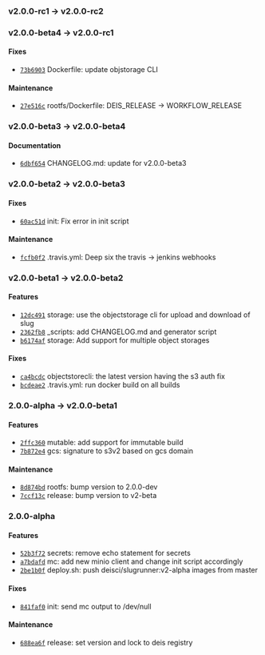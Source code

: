 ### v2.0.0-rc1 -> v2.0.0-rc2

### v2.0.0-beta4 -> v2.0.0-rc1

#### Fixes

 - [`73b6903`](https://github.com/deis/slugrunner/commit/73b690367858321e470ff06cb09b30265151e20a) Dockerfile: update objstorage CLI

#### Maintenance

 - [`27e516c`](https://github.com/deis/slugrunner/commit/27e516c7761ceb5dfc0fe4a5ebd5a9059654ffc8) rootfs/Dockerfile: DEIS_RELEASE -> WORKFLOW_RELEASE


### v2.0.0-beta3 -> v2.0.0-beta4

#### Documentation

 - [`6dbf654`](https://github.com/deis/slugrunner/commit/6dbf654a991d3b14f386aa1aecbd9471a1acd411) CHANGELOG.md: update for v2.0.0-beta3

### v2.0.0-beta2 -> v2.0.0-beta3

#### Fixes

 - [`60ac51d`](https://github.com/deis/slugrunner/commit/60ac51d675f94a77963c3e34fcc9a44089953805) init: Fix error in init script

#### Maintenance

 - [`fcfb0f2`](https://github.com/deis/slugrunner/commit/fcfb0f208563231bb50f56d6056c18775ae4221c) .travis.yml: Deep six the travis -> jenkins webhooks

### v2.0.0-beta1 -> v2.0.0-beta2

#### Features

 - [`12dc491`](https://github.com/deis/slugrunner/commit/12dc491eec00604301cc72d1ee6c80f8cf030987) storage: use the objectstorage cli for upload and download of slug
 - [`2362fb8`](https://github.com/deis/slugrunner/commit/2362fb81921b437aeded5aa3703a69a499cd0eb1) _scripts: add CHANGELOG.md and generator script
 - [`b6174af`](https://github.com/deis/slugrunner/commit/b6174af8268af04832c9971e4505afd682133d19) storage: Add support for multiple object storages

#### Fixes

 - [`ca4bcdc`](https://github.com/deis/slugrunner/commit/ca4bcdc77a1174ad8d3032cae0c3c04f62f15ae9) objectstorecli: the latest version having the s3 auth fix
 - [`bcdeae2`](https://github.com/deis/slugrunner/commit/bcdeae2a895d506f1b54c1bdf54a8ec8d8161d1c) .travis.yml: run docker build on all builds

### 2.0.0-alpha -> v2.0.0-beta1

#### Features

 - [`2ffc360`](https://github.com/deis/slugrunner/commit/2ffc3609b34060259eba45daec957c41c8bb53e1) mutable: add support for immutable build
 - [`7b872e4`](https://github.com/deis/slugrunner/commit/7b872e4f32e28fb49698c18327f07055e5efe738) gcs: signature to s3v2 based on gcs domain

#### Maintenance

 - [`8d874bd`](https://github.com/deis/slugrunner/commit/8d874bd72d206960288aecfb9600a89c87c0dacb) rootfs: bump version to 2.0.0-dev
 - [`7ccf13c`](https://github.com/deis/slugrunner/commit/7ccf13c355ff1d7628b78c5cfd894fc6dbfdd4d7) release: bump version to v2-beta

### 2.0.0-alpha

#### Features

 - [`52b3f72`](https://github.com/deis/slugrunner/commit/52b3f7294b3212c5862962dbb5452cb6429f45e7) secrets:  remove echo statement for secrets
 - [`a7bdafd`](https://github.com/deis/slugrunner/commit/a7bdafd9b9dbd8dbf1191285a8d25b0a0a6f100c) mc:  add new minio client and change init script accordingly
 - [`2be1b0f`](https://github.com/deis/slugrunner/commit/2be1b0fcc8c9067c9c494cff9aff889b88ead27b) deploy.sh: push deisci/slugrunner:v2-alpha images from master

#### Fixes

 - [`841faf0`](https://github.com/deis/slugrunner/commit/841faf02194820ef24309da5fe9120055a07316d) init: send mc output to /dev/null

#### Maintenance

 - [`688ea6f`](https://github.com/deis/slugrunner/commit/688ea6f58b75b649f61994dc9bc0fb9ef4fd7d05) release: set version and lock to deis registry
